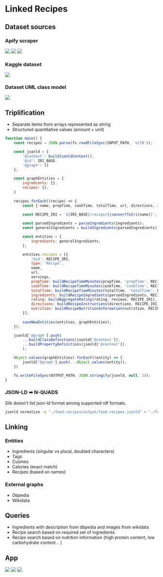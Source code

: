 # Linked Recipes

## Dataset sources

### Apify scraper

<img src="..\presentation\images\allrecipes-actor.png" />

<img src="..\presentation\images\allrecipes-actor-input.png" />

<img src="..\presentation\images\allrecipes-actor-input-extend.png" />

### Kaggle dataset

<img src="..\presentation\images\kaggle-foodrecipes-dataset.png" />

### Dataset UML class model

<img src="..\source\diagram.png" />

## Triplification

- Separate items from arrays represented as string
- Structured quantitative values (amount + unit)

```javascript
function main() {
    const recipes = JSON.parse(fs.readFileSync(INPUT_PATH, 'utf8'));

    const jsonld = {
        '@context': buildJsonldContext(),
        '@id': IRI_BASE,
        '@graph': []
    };

    const graphEntities = {
        ingredients: {},
        recipes: {},
    }
    
    recipes.forEach((recipe) => {
        const { name, prepTime, cookTime, totalTime, url, directions, ingredients, nutrition, rating, servings, reviews } = recipe;
    
        const RECIPE_IRI = `${IRI_BASE}/recipe/${convertToIri(name)}`;

        const parsedIngredients = parseIngredients(ingredients);
        const generalIngredients = buildIngredients(parsedIngredients);

        const entities = {
            ingredients: generalIngredients,
        };

        entities.recipes = [{
            '@id': RECIPE_IRI,
            type: 'Recipe',
            name,
            url,
            servings,
            prepTime: buildRecipeTimeMinutes(prepTime, 'prepTime', RECIPE_IRI),
            cookTime: buildRecipeTimeMinutes(cookTime, 'cookTime', RECIPE_IRI),
            totalTime: buildRecipeTimeMinutes(totalTime, 'totalTime', RECIPE_IRI),
            ingredients: buildRecipeIngredients(parsedIngredients, RECIPE_IRI),
            rating: buildAggregateRating(rating, reviews, RECIPE_IRI),
            directions: buildRecipeInstructions(directions, RECIPE_IRI),
            nutrition: buildRecipeNutritionInformation(nutrition, RECIPE_IRI),
        }];
    
        saveNewEntities(entities, graphEntities);
    });

    jsonld['@graph'].push(
        ...buildClassDefinitions(jsonld['@context']),
        ...buildPropertyDefinitions(jsonld['@context']),
        );

    Object.values(graphEntities).forEach((entity) => {
        jsonld['@graph'].push(...Object.values(entity));
    })

    fs.writeFileSync(OUTPUT_PATH, JSON.stringify(jsonld, null, 2));
}
```

### JSON-LD ➡ N-QUADS

Silk doesn't list json-ld format among supported rdf formats.

```bash
jsonld normalize -q "./food-recipes/output/food-recipes.jsonld" > "./food-recipes/output/food-recipes.nq"
```

## Linking

### Entities

- Ingredients (singular vs plural, doubled characters)
- Tags
- Cusines
- Calories (exact match)
- Recipes (based on names)

### External graphs

- Dbpedia
- Wikidata

## Queries

- Ingredients with description from dbpedia and images from wikidata
- Recipe search based on required set of ingredients
- Recipe search based on nutrition information (high protein content, low carbohydrate content... )

## App

<img src="..\presentation\images\select-query-app-result.png" />

<img src="..\presentation\images\select-query-app-result-2.png" />

<img src="..\presentation\images\select-query-app-result-3.png" />

